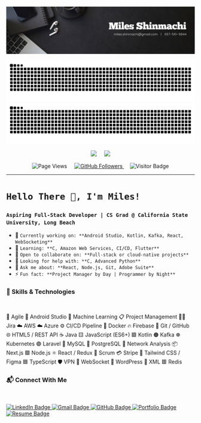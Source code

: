 ![logo](https://github.com/miles-akio/miles-akio/blob/main/miles.jpg)

<div align="center">

![github contribution grid snake animation](https://raw.githubusercontent.com/shahradelahi/shahradelahi/output/github-contribution-grid-snake-dark.svg#gh-dark-mode-only)
![github contribution grid snake animation](https://raw.githubusercontent.com/shahradelahi/shahradelahi/output/github-contribution-grid-snake.svg#gh-light-mode-only)

</div>

<p align="center">
  <img src="https://github-readme-stats.vercel.app/api/top-langs/?username=miles-akio&theme=radical&show_icons=true&include_all_commits=true" height="200" />
  &nbsp; &nbsp;
  <img src="https://github-readme-stats.vercel.app/api?username=miles-akio&theme=radical&show_icons=true&count_private=true" height="200" />
</p>

<p align="center">
  <img src="https://rushter.com/counter.svg" alt="Page Views" />
  &nbsp; &nbsp;
  <a href="https://github.com/miles-akio">
    <img src="https://img.shields.io/github/followers/miles-akio?label=Follow&style=social" alt="GitHub Followers" />
  </a>
  &nbsp; &nbsp;
  <img src="https://visitor-badge.laobi.icu/badge?page_id=miles-akio.miles-akio" alt="Visitor Badge" />
</p>

---

# `Hello There 👋, I'm Miles!`
### `Aspiring Full-Stack Developer | CS Grad @ California State University, Long Beach`



- 🔭 `Currently working on: **Android Studio, Kotlin, Kafka, React, WebSocketing**`
- 🌱 `Learning: **C, Amazon Web Services, CI/CD, Flutter**`
- 👯 `Open to collaborate on: **Full-stack or cloud-native projects**`
- 🤝 `Looking for help with: **C, Advanced Python**`
- 💬 `Ask me about: **React, Node.js, Git, Adobe Suite**`
- ⚡ `Fun fact: **Project Manager by Day | Programmer by Night**`


<h3>🧠 Skills & Technologies</h3>
</br>

🚀 Agile                 🤖 Android Studio       🧠 Machine Learning     📋 Project Management
🧑‍💻 Jira                ☁️ AWS                  ☁️ Azure                ⚙️ CI/CD Pipeline
🐳 Docker               🔥 Firebase              🐙 Git / GitHub         🌐 HTML5 / REST API
☕ Java                 🟨 JavaScript (ES6+)     🟪 Kotlin               🟠 Kafka
☸️ Kubernetes           🟣 Laravel               🐬 MySQL                🐘 PostgreSQL
📡 Network Analysis     📦 Next.js               🟩 Node.js              ⚛️ React / Redux
📅 Scrum                💳 Stripe                🎨 Tailwind CSS / Figma 🟦 TypeScript
🛡️ VPN                 🔌 WebSocket             📝 WordPress            📄 XML
🟥 Redis


<h3>📬 Connect With Me</h3>

</br>
<p align="left"> <a href="https://www.linkedin.com/in/mshinmachi/" target="_blank"> <img src="https://img.shields.io/badge/LinkedIn-blue?logo=linkedin&logoColor=white&style=for-the-badge" alt="LinkedIn Badge" /> </a> <a href="mailto:miles.shinmachi@gmail.com" target="_blank"> <img src="https://img.shields.io/badge/Gmail-red?logo=gmail&logoColor=white&style=for-the-badge" alt="Gmail Badge" /> </a> <a href="https://github.com/miles-akio" target="_blank"> <img src="https://img.shields.io/badge/GitHub-100000?logo=github&logoColor=white&style=for-the-badge" alt="GitHub Badge" /> </a> <a href="https://miles-shinmachi.dev" target="_blank"> <img src="https://img.shields.io/badge/Portfolio-000?logo=vercel&logoColor=white&style=for-the-badge" alt="Portfolio Badge" /> </a> <a href="https://your-resume-link.com" target="_blank"> <img src="https://img.shields.io/badge/Resume-Download-0072b1?style=for-the-badge&logo=adobeacrobatreader&logoColor=white" alt="Resume Badge" /> </a> </p>
</br>
